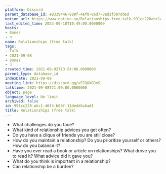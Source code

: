 ```yaml
---
platform: Discord
parent_database_id: e9339446-880f-4ef0-8ad7-8ad1f507dded
notion_url: https://www.notion.so/Relationships-free-talk-991cc228abc146f3b08f11dedd6a6ad1
last_edited_time: 2023-09-18T10:49:00.0000000
hosts:
- Bones
- π
name: Relationships (free talk)
tags:
- Talk
- 2021-09-08
- Bones
- π
created_time: 2021-09-02T13:54:00.0000000
parent_type: database_id
indexDate: 2021-09-08
meeting_link: https://discord.gg/vE7QUXGDnS
talktime: 2021-09-08T21:00:00.0000000
object: page
language_level: No limit
archived: false
id: 991cc228-abc1-46f3-b08f-11dedd6a6ad1
title: Relationships (free talk)
---
```



   - What challenges do you face?
   - What kind of relationship advices you get often?
   - Do you have a clique of friends you are still close?
   - How do you maintain a relationship? Do you prioritize yourself or others? How do you balance it?
   - Have you ever read a book or article on relationships? What drove you to read it? What advice did it gave you?
   - What do you think is important in a relationship?
   - Can relationship be a burden?










